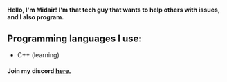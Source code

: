 #### Hello, I'm Midair! I'm that tech guy that wants to help others with issues, and I also program.
## Programming languages I use: 
- C++ (learning)
#### Join my discord <a href=https://discord.gg/r3cWBwtKye>here.</a>
